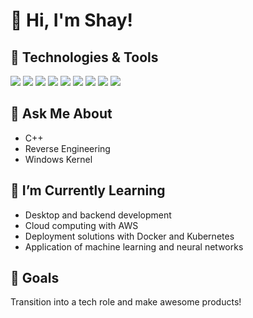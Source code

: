 # 👋 Hi, I'm Shay!

## 🔧 Technologies & Tools
![](https://img.shields.io/badge/Code-C++-blueviolet)
![](https://img.shields.io/badge/Code-Python-blue)
![](https://img.shields.io/badge/Code-Flask-lightgrey)
![](https://img.shields.io/badge/Code-Node.js-brightgreen)
![](https://img.shields.io/badge/Frontend-React.js-blue)
![](https://img.shields.io/badge/Frontend-HTML5-e34c26)
![](https://img.shields.io/badge/Database-MongoDB-green)
![](https://img.shields.io/badge/Tools-Trello-0079bf)
![](https://img.shields.io/badge/Tools-Jenkins-d24939)

## 🤖 Ask Me About
- C++
- Reverse Engineering
- Windows Kernel

## 🌱 I’m Currently Learning
- Desktop and backend development
- Cloud computing with AWS
- Deployment solutions with Docker and Kubernetes
- Application of machine learning and neural networks

## 🎯 Goals
Transition into a tech role and make awesome products!
